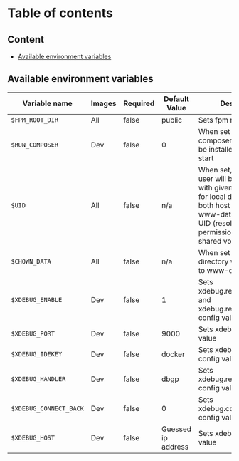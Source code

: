 # Table of contents

## Content

- [Available environment variables](#Available-environment-variables)

## Available environment variables

| Variable name            | Images        | Required   | Default Value        | Description    |
| ---------------------    | ------------- | ---------- | ----------------     | -------------- |
| `$FPM_ROOT_DIR`          | All           | false      | public               | Sets fpm root directory |
| `$RUN_COMPOSER`          | Dev           | false      | 0                    | When set to 1, composer packages will be installed on image start |
| `$UID`                   | All           | false      | n/a                  | When set, www-data user will be recreated with given UID. Useful for local development so both host user (you) and www-data have same UID (resolves permission issues on shared volumes). |
| `$CHOWN_DATA`            | All           | false      | n/a                  | When set `/var/www/data` directory will be `chown`ed to www-data user |
| `$XDEBUG_ENABLE`         | Dev           | false      | 1                    | Sets xdebug.remote_enable and xdebug.remote_autostart config values |
| `$XDEBUG_PORT`           | Dev           | false      | 9000                 | Sets xdebug.port config value |
| `$XDEBUG_IDEKEY`         | Dev           | false      | docker               | Sets xdebug.idekey config value |
| `$XDEBUG_HANDLER`        | Dev           | false      | dbgp                 | Sets xdebug.remote_handler config value |
| `$XDEBUG_CONNECT_BACK`   | Dev           | false      | 0                    | Sets xdebug.connect_back config value |
| `$XDEBUG_HOST`           | Dev           | false      | Guessed ip address   | Sets xdebug.host config value |

